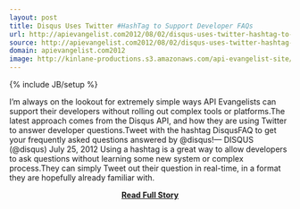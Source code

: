 ```yaml
---
layout: post
title: Disqus Uses Twitter #HashTag to Support Developer FAQs
url: http://apievangelist.com2012/08/02/disqus-uses-twitter-hashtag-to-support-developer-faqs/
source: http://apievangelist.com2012/08/02/disqus-uses-twitter-hashtag-to-support-developer-faqs/
domain: apievangelist.com2012
image: http://kinlane-productions.s3.amazonaws.com/api-evangelist-site/blog/disqus-logo.gif
---
```

{% include JB/setup %}<p>I’m always on the lookout for extremely simple ways API Evangelists can support their developers without rolling out complex tools or platforms.The latest approach comes from the Disqus API, and how they are using Twitter to answer developer questions.Tweet with the hashtag DisqusFAQ to get your frequently asked questions answered by @disqus!— DISQUS (@disqus) July 25, 2012 Using a hashtag is a great way to allow developers to ask questions without learning some new system or complex process.They can simply Tweet out their question in real-time, in a format they are hopefully already familiar with.</p>
<center><p><a href="http://apievangelist.com2012/08/02/disqus-uses-twitter-hashtag-to-support-developer-faqs/" style='padding:25px; font-sze:18px; font-weight: bold;'>Read Full Story</a></p></center>
